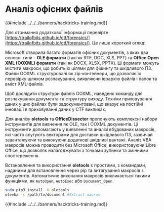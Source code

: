 # Аналіз офісних файлів

{{#include ../../../banners/hacktricks-training.md}}

Для отримання додаткової інформації перевірте [https://trailofbits.github.io/ctf/forensics/](https://trailofbits.github.io/ctf/forensics/). Це лише короткий огляд:

Microsoft створила багато форматів офісних документів, з яких два основні типи - **OLE формати** (такі як RTF, DOC, XLS, PPT) та **Office Open XML (OOXML) формати** (такі як DOCX, XLSX, PPTX). Ці формати можуть містити макроси, що робить їх цілями для фішингу та шкідливого ПЗ. Файли OOXML структуровані як zip-контейнери, що дозволяє їх перевірку шляхом розпакування, виявляючи ієрархію файлів і папок та вміст XML-файлів.

Щоб дослідити структури файлів OOXML, наведено команду для розпакування документа та структуру виходу. Техніки приховування даних у цих файлах були задокументовані, що вказує на постійні інновації в приховуванні даних у CTF викликах.

Для аналізу **oletools** та **OfficeDissector** пропонують комплексні набори інструментів для вивчення як OLE, так і OOXML документів. Ці інструменти допомагають у виявленні та аналізі вбудованих макросів, які часто слугують векторами для доставки шкідливого ПЗ, зазвичай завантажуючи та виконуючи додаткові шкідливі вантажі. Аналіз VBA макросів можна проводити без Microsoft Office, використовуючи Libre Office, що дозволяє налагоджувати з точками зупинки та змінними спостереження.

Встановлення та використання **oletools** є простими, з командами, наданими для встановлення через pip та витягування макросів з документів. Автоматичне виконання макросів викликається такими функціями, як `AutoOpen`, `AutoExec` або `Document_Open`.
```bash
sudo pip3 install -U oletools
olevba -c /path/to/document #Extract macros
```
{{#include ../../../banners/hacktricks-training.md}}
